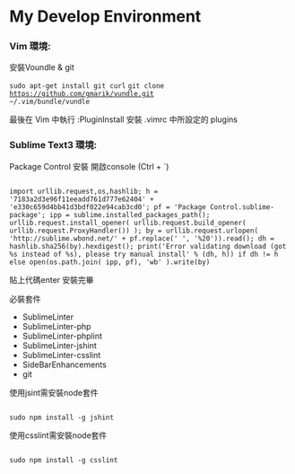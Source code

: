 My Develop Environment
===============

<h3>Vim 環境:</h3>

安裝Voundle & git

<code>sudo apt-get install git curl</code>
<code>git clone https://github.com/gmarik/vundle.git ~/.vim/bundle/vundle</code>

最後在 Vim 中執行 :PluginInstall 安裝 .vimrc 中所設定的 plugins

<h3>Sublime Text3 環境:</h3>


Package Control 安裝
開啟console (Ctrl + `)

<code>
import urllib.request,os,hashlib; h = '7183a2d3e96f11eeadd761d777e62404' + 'e330c659d4bb41d3bdf022e94cab3cd0'; pf = 'Package Control.sublime-package'; ipp = sublime.installed_packages_path(); urllib.request.install_opener( urllib.request.build_opener( urllib.request.ProxyHandler()) ); by = urllib.request.urlopen( 'http://sublime.wbond.net/' + pf.replace(' ', '%20')).read(); dh = hashlib.sha256(by).hexdigest(); print('Error validating download (got %s instead of %s), please try manual install' % (dh, h)) if dh != h else open(os.path.join( ipp, pf), 'wb' ).write(by)
</code>

貼上代碼enter
安裝完畢

必裝套件
<ul>
<li>Sub­limeLin­ter</li>
<li>SublimeLinter-php</li>
<li>SublimeLinter-phplint</li>
<li>SublimeLinter-jshint</li>
<li>SublimeLinter-csslint</li>
<li>SideBarEnhancements</li>
<li>git</li>
</ul>

使用jsint需安裝node套件

<code>
sudo npm install -g jshint
</code>

使用csslint需安裝node套件

<code>
sudo npm install -g csslint
</code>

